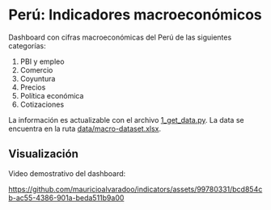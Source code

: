# Perú: Indicadores macroeconómicos
Dashboard con cifras macroeconómicas del Perú de las siguientes categorías:
1. PBI y empleo
2. Comercio
3. Coyuntura
4. Precios
5. Política económica
6. Cotizaciones

La información es actualizable con el archivo [1_get_data.py](https://github.com/mauricioalvaradoo/indicators/blob/master/1_get_data.py). La data se encuentra en la ruta [data/macro-dataset.xlsx](https://github.com/mauricioalvaradoo/indicators/blob/master/data/macro-dataset.xlsx).


## Visualización
Video demostrativo del dashboard:

https://github.com/mauricioalvaradoo/indicators/assets/99780331/bcd854cb-ac55-4386-901a-beda511b9a00
